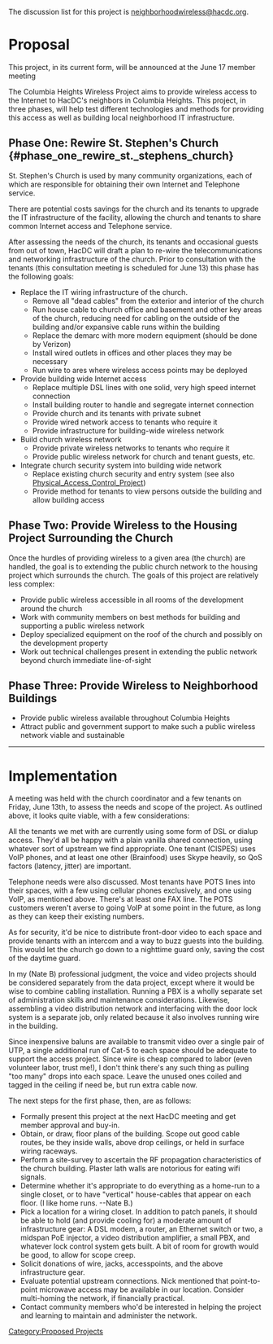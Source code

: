 The discussion list for this project is
[neighborhoodwireless@hacdc.org](http://hacdc.org/mailman/listinfo/neighborhoodwireless_hacdc.org).

# Proposal

This project, in its current form, will be announced at the June 17
member meeting

The Columbia Heights Wireless Project aims to provide wireless access to
the Internet to HacDC's neighbors in Columbia Heights. This project, in
three phases, will help test different technologies and methods for
providing this access as well as building local neighborhood IT
infrastructure.

## Phase One: Rewire St. Stephen's Church {#phase_one_rewire_st._stephens_church}

St. Stephen's Church is used by many community organizations, each of
which are responsible for obtaining their own Internet and Telephone
service.

There are potential costs savings for the church and its tenants to
upgrade the IT infrastructure of the facility, allowing the church and
tenants to share common Internet access and Telephone service.

After assessing the needs of the church, its tenants and occasional
guests from out of town, HacDC will draft a plan to re-wire the
telecommunications and networking infrastructure of the church. Prior to
consultation with the tenants (this consultation meeting is scheduled
for June 13) this phase has the following goals:

-   Replace the IT wiring infrastructure of the church.
    -   Remove all "dead cables" from the exterior and interior of the
        church
    -   Run house cable to church office and basement and other key
        areas of the church, reducing need for cabling on the outside of
        the building and/or expansive cable runs within the building
    -   Replace the demarc with more modern equipment (should be done by
        Verizon)
    -   Install wired outlets in offices and other places they may be
        necessary
    -   Run wire to ares where wireless access points may be deployed
-   Provide building wide Internet access
    -   Replace multiple DSL lines with one solid, very high speed
        internet connection
    -   Install building router to handle and segregate internet
        connection
    -   Provide church and its tenants with private subnet
    -   Provide wired network access to tenants who require it
    -   Provide infrastructure for building-wide wireless network
-   Build church wireless network
    -   Provide private wireless networks to tenants who require it
    -   Provide public wireless network for church and tenant guests,
        etc.
-   Integrate church security system into building wide network
    -   Replace existing church security and entry system (see also
        [Physical_Access_Control_Project](Physical_Access_Control_Project))
    -   Provide method for tenants to view persons outside the building
        and allow building access

## Phase Two: Provide Wireless to the Housing Project Surrounding the Church

Once the hurdles of providing wireless to a given area (the church) are
handled, the goal is to extending the public church network to the
housing project which surrounds the church. The goals of this project
are relatively less complex:

-   Provide public wireless accessible in all rooms of the development
    around the church
-   Work with community members on best methods for building and
    supporting a public wireless network
-   Deploy specialized equipment on the roof of the church and possibly
    on the development property
-   Work out technical challenges present in extending the public
    network beyond church immediate line-of-sight

## Phase Three: Provide Wireless to Neighborhood Buildings

-   Provide public wireless available throughout Columbia Heights
-   Attract public and government support to make such a public wireless
    network viable and sustainable

------------------------------------------------------------------------

# Implementation

A meeting was held with the church coordinator and a few tenants on
Friday, June 13th, to assess the needs and scope of the project. As
outlined above, it looks quite viable, with a few considerations:

All the tenants we met with are currently using some form of DSL or
dialup access. They'd all be happy with a plain vanilla shared
connection, using whatever sort of upstream we find appropriate. One
tenant (CISPES) uses VoIP phones, and at least one other (Brainfood)
uses Skype heavily, so QoS factors (latency, jitter) are important.

Telephone needs were also discussed. Most tenants have POTS lines into
their spaces, with a few using cellular phones exclusively, and one
using VoIP, as mentioned above. There's at least one FAX line. The POTS
customers weren't averse to going VoIP at some point in the future, as
long as they can keep their existing numbers.

As for security, it'd be nice to distribute front-door video to each
space and provide tenants with an intercom and a way to buzz guests into
the building. This would let the church go down to a nighttime guard
only, saving the cost of the daytime guard.

In my (Nate B) professional judgment, the voice and video projects
should be considered separately from the data project, except where it
would be wise to combine cabling installation. Running a PBX is a wholly
separate set of administration skills and maintenance considerations.
Likewise, assembling a video distribution network and interfacing with
the door lock system is a separate job, only related because it also
involves running wire in the building.

Since inexpensive baluns are available to transmit video over a single
pair of UTP, a single additional run of Cat-5 to each space should be
adequate to support the access project. Since wire is cheap compared to
labor (even volunteer labor, trust me!), I don't think there's any such
thing as pulling "too many" drops into each space. Leave the unused ones
coiled and tagged in the ceiling if need be, but run extra cable now.

The next steps for the first phase, then, are as follows:

-   Formally present this project at the next HacDC meeting and get
    member approval and buy-in.
-   Obtain, or draw, floor plans of the building. Scope out good cable
    routes, be they inside walls, above drop ceilings, or held in
    surface wiring raceways.
-   Perform a site-survey to ascertain the RF propagation
    characteristics of the church building. Plaster lath walls are
    notorious for eating wifi signals.
-   Determine whether it's appropriate to do everything as a home-run to
    a single closet, or to have "vertical" house-cables that appear on
    each floor. (I like home runs. --Nate B.)
-   Pick a location for a wiring closet. In addition to patch panels, it
    should be able to hold (and provide cooling for) a moderate amount
    of infrastructure gear: A DSL modem, a router, an Ethernet switch or
    two, a midspan PoE injector, a video distribution amplifier, a small
    PBX, and whatever lock control system gets built. A bit of room for
    growth would be good, to allow for scope creep.
-   Solicit donations of wire, jacks, accesspoints, and the above
    infrastructure gear.
-   Evaluate potential upstream connections. Nick mentioned that
    point-to-point microwave access may be available in our location.
    Consider multi-homing the network, if financially practical.
-   Contact community members who'd be interested in helping the project
    and learning to maintain and administer the network.

[Category:Proposed Projects](Category:Proposed_Projects)
